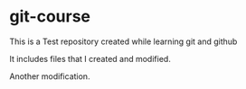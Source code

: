# git-course
This is a Test repository created while learning git and github

It includes files that I created and modified.

Another modification.